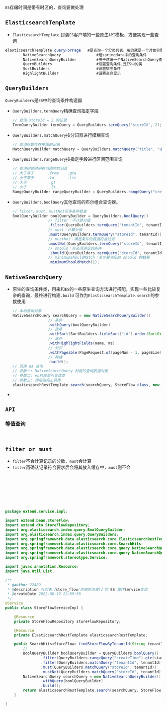 `ES`存储时间是带有时区的，查询要做处理

## `ElasticsearchTemplate`

- `ElasticsearchTemplate` 封装`ES`客户端的一些原生`API`模板，方便实现一些查询

```java
elasticsearchTemplate.queryForPage   #是查询一个分页列表，用的就是一个对象实例
        NativeSearchQuery                #是springdata中的查询条件
        NativeSearchQueryBuilder         #用于建造一个NativeSearchQuery查询对象
        QueryBuilders                    #设置查询条件,是ES中的类
        SortBuilders                     #设置排序条件
        HighlightBuilder                 #设置高亮显示
```

## `QueryBuilders`

`QueryBuilders`是`ES`中的查询条件构造器

- `QueryBuilders.termQuery`精确查询指定字段

  ```java
  // 查询 storeId = 2 的记录
  TermQueryBuilder termQuery = QueryBuilders.termQuery("storeId", 2);
  ```

- `QueryBuilders.matchQuery`按分词器进行模糊查询

  ```java
  // 查询标题存在中国的记录
  MatchQueryBuilder matchQuery = QueryBuilders.matchQuery("title", "中国");
  ```

- `QueryBuilders.rangeQuery`按指定字段进行区间范围查询

  ```java
  // 查询创建时间在范围内的记录
  // 大于等于      .from    .gte   
  // 小于等于      .to      .lte 
  // 大于          .gt
  // 小于          .lt
  RangeQueryBuilder rangeQueryBuilder = QueryBuilders.rangeQuery("createTime").from(startTime).to(endTime);
  ```

- `QueryBuilders.boolQuery`其他查询的布尔组合查询器。

  ```java
  // filter、must、mustNot可多条件联查
  BoolQueryBuilder boolQueryBuilder = QueryBuilders.boolQuery() 
                  // filter：不计算分值
                  .filter(QueryBuilders.termQuery("tenantId", tenantId))
                  // must：计算分值
                  .must(QueryBuilders.termQuery("storeId", tenantId)) 
                  // mustNot：满足条件的数据将被过滤
                  .mustNot(QueryBuilders.termQuery("storeId", tenantId))
                  // should：非必须满足的条件
                  .should(QueryBuilders.termQuery("storeId", tenantId))
                  // minimumShouldMatch：至少要满足的 should 的数量
                  .minimumShouldMatch(1);
  ```

## `NativeSearchQuery`

- 原生的查询条件类，用来和`ES`的一些原生查询方法进行搭配，实现一些比较复杂的查询，最终进行构建`.build`
  可作为`ElasticsearchTemplate.search`的参数使用

  ```java
  // 本地查询对象
  NativeSearchQuery searchQuery = new NativeSearchQueryBuilder()
                  // 条件
                  .withQuery(boolQueryBuilder)
                  // 排序
                  .withSort(SortBuilders.fieldSort("id").order(SortOrder.ASC))
                  // 高亮
                  .withHighlightFields(name, ms)
                  // 分页
                  .withPageable(PageRequest.of(pageNum - 1, pageSize))
                  // 构建
                  .build();
  // 调用 es 查询
  // 参数一: NativeSearchQuery 封装的查询数据对象
  // 参数二: es对应索引实体类
  // 参数三: 调用高亮工具类
  elasticsearchRestTemplate.search(searchQuery, StoreFlow.class, new Hig());
  ```


-

## `API`

### 等值查询

```java

```

```java

```

## `filter or must`

- `filter`不会计算记录的分数，`must`会计算
- `filter`再确认记录符合要求后会将其放入缓存中，`must`则不会

```java

```

```java

```

```java

```

```java

```

```java

```

```java

```

```java

```

```java

```

```java
package extend.service.impl;

import extend.bean.StoreFlow;
import extend.dto.StoreFlowRepository;
import org.elasticsearch.index.query.BoolQueryBuilder;
import org.elasticsearch.index.query.QueryBuilders;
import org.springframework.data.elasticsearch.core.ElasticsearchRestTemplate;
import org.springframework.data.elasticsearch.core.SearchHits;
import org.springframework.data.elasticsearch.core.query.NativeSearchQuery;
import org.springframework.data.elasticsearch.core.query.NativeSearchQueryBuilder;
import org.springframework.stereotype.Service;

import javax.annotation.Resource;
import java.util.List;

/**
 * @author 22489
 * @description 针对表【store_flow(店铺客流表)】的 ES 操作Service实现
 * @createDate 2022-08-19 22:59:58
 */
@Service
public class StoreFlowServiceImpl {

    @Resource
    private StoreFlowRepository storeFlowRepository;

    @Resource
    private ElasticsearchRestTemplate elasticsearchRestTemplate;

    public SearchHits<StoreFlow> findStoreFlowByTenantId(String tenantId, String startTime, String endTime) {
        // 
        BoolQueryBuilder boolQueryBuilder = QueryBuilders.boolQuery()
                .filter(QueryBuilders.rangeQuery("createTime").gte(startTime).lte(endTime))
                .filter(QueryBuilders.matchQuery("tenantId", tenantId))
                .must(QueryBuilders.matchQuery("storeId", tenantId))
                .mustNot(QueryBuilders.matchQuery("storeId", tenantId));
        NativeSearchQuery searchQuery = new NativeSearchQueryBuilder()
                .withQuery(boolQueryBuilder)
                .build();
        return elasticsearchRestTemplate.search(searchQuery, StoreFlow.class);
    }

}

```

















